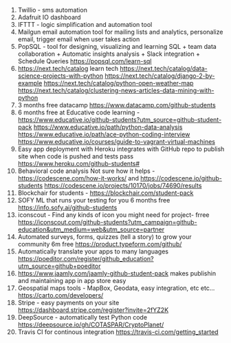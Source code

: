 1. Twillio - sms automation 
2. Adafruit IO dashboard
3. IFTTT - logic simplification and automation tool
4. Mailgun email automation tool for mailing lists and analytics, personalize email, trigger email when user takes action
5. PopSQL - tool for designing, visualizing and learning SQL + team data collaboration + Automatic insights analysis + Slack integration + Schedule Queries https://popsql.com/learn-sql
6. https://next.tech/catalog learn tech
https://next.tech/catalog/data-science-projects-with-python
https://next.tech/catalog/django-2-by-example
https://next.tech/catalog/python-open-weather-map
https://next.tech/catalog/clustering-news-articles-data-mining-with-python
7. 3 months free datacamp https://www.datacamp.com/github-students
8. 6 months free at Educative code learning - https://www.educative.io/github-students?utm_source=github-student-pack
https://www.educative.io/path/python-data-analysis
https://www.educative.io/path/ace-python-coding-interview
https://www.educative.io/courses/guide-to-vagrant-virtual-machines
9. Easy app deployment with Heroku integrates with GitHub repo to publish site when code is pushed and tests pass https://www.heroku.com/github-students#
10. Behavioral code analysis Not sure how it helps - https://codescene.com/how-it-works/ and https://codescene.io/github-students
https://codescene.io/projects/10170/jobs/74690/results
11. Blockchair for students - https://blockchair.com/student-pack 
12. SOFY ML that runs your testing for you 6 months free https://info.sofy.ai/github-students
13. iconscout - Find any kinds of icon you might need for project- frree https://iconscout.com/github-students?utm_campaign=github-education&utm_medium=web&utm_source=partner
14. Automated surveys, forms, quizzes (tell a story) to grow your community 6m free https://product.typeform.com/github/
15. Automatically translate your apps to many languages https://poeditor.com/register/github_education?utm_source=github+poeditor
16. https://www.jaamly.com/jaamly-github-student-pack makes publishin and maintaining app in app store easy 
17. Geospatial maps tools - MapBox, Geodata, easy integration, etc etc... https://carto.com/developers/
18. Stripe - easy payments on your site https://dashboard.stripe.com/register?invite=2fYZ2K
19. DeepSource - automatically test Python code 
https://deepsource.io/gh/COTASPAR/CryptoPlanet/
20. Travis CI for continous integration https://travis-ci.com/getting_started
